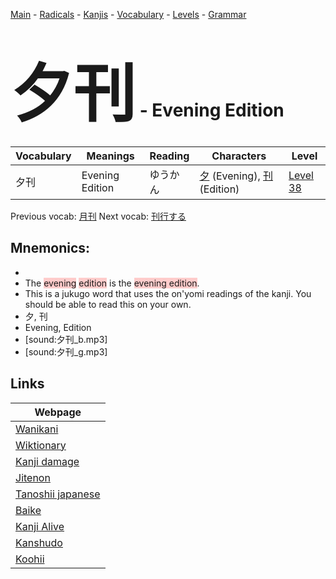 <style> bigfont {font-size: 100px}</style>
[Main](../README.md) -
[Radicals](../radicals.md) -
[Kanjis](../kanjis.md) -
[Vocabulary](../vocabulary.md) -
[Levels](../levels.md) -
[Grammar](../grammar.md)
# <bigfont> 夕刊</bigfont> - Evening Edition 

| Vocabulary | Meanings | Reading | Characters | Level |
| --- | --- | --- | --- | --- |
| 夕刊 | Evening Edition | ゆうかん |  [夕](../kanjis/夕.md) (Evening), [刊](../kanjis/刊.md) (Edition) | [Level 38](../levels/wk_level38.md) |

Previous vocab: [月刊](月刊.md) Next vocab: [刊行する](刊行する.md) 

## Mnemonics:

* 
* The <span style="background-color:#ffcccb"> evening</span> <span style="background-color:#ffcccb"> edition</span> is the <span style="background-color:#ffcccb"> evening edition</span>.
* This is a jukugo word that uses the on'yomi readings of the kanji. You should be able to read this on your own.
* 夕, 刊
* Evening, Edition
* [sound:夕刊_b.mp3]
* [sound:夕刊_g.mp3]


## Links 

| Webpage |
| --- |
| [Wanikani          ](https://www.wanikani.com/kanji/夕刊) |
| [Wiktionary        ](https://en.wiktionary.org/wiki/夕刊) |
| [Kanji damage      ](http://www.kanjidamage.com/kanji/search?utf8=✓&q=夕刊) |
| [Jitenon           ](https://jitenon.com/kanji/夕刊) |
| [Tanoshii japanese ](https://www.tanoshiijapanese.com/dictionary/kanji.cfm?k=夕刊) |
| [Baike             ](https://baike.baidu.com/item/夕刊) |
| [Kanji Alive       ](https://app.kanjialive.com/夕刊) |
| [Kanshudo          ](https://www.kanshudo.com/searchmn?q=夕刊) |
| [Koohii            ](https://kanji.koohii.com/study/kanji/夕刊) |
